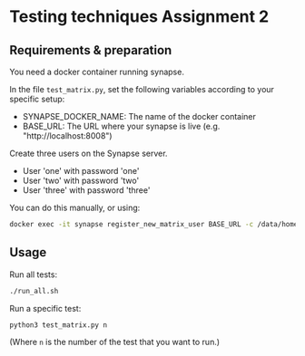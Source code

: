 # Testing techniques Assignment 2
## Requirements & preparation
You need a docker container running synapse.

In the file `test_matrix.py`, set the following variables according to your specific setup:
* SYNAPSE_DOCKER_NAME: The name of the docker container
* BASE_URL: The URL where your synapse is live (e.g. "http://localhost:8008")

Create three users on the Synapse server.
* User 'one' with password 'one'
* User 'two' with password 'two'
* User 'three' with password 'three'

You can do this manually, or using:
```sh
docker exec -it synapse register_new_matrix_user BASE_URL -c /data/homeserver.yaml
```

## Usage
Run all tests:
```sh
./run_all.sh
```

Run a specific test:
```sh
python3 test_matrix.py n
```
(Where `n` is the number of the test that you want to run.)